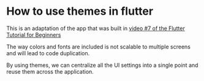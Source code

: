 # How to use themes in flutter

This is an adaptation of the app that was built in 
[video #7 of the Flutter Tutorial for Beginners](https://www.youtube.com/watch?v=zwPBMg3SHVU&list=PL4cUxeGkcC9jLYyp2Aoh6hcWuxFDX6PBJ&index=7)

The way colors and fonts are included is not scalable to multiple screens and will lead to code duplication.

By using themes, we can centralize all the UI settings into a single point and reuse them across the application.